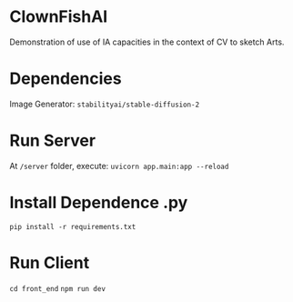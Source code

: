 # ClownFishAI
Demonstration of use of IA capacities in the context of CV to sketch Arts.

# Dependencies


Image Generator: `stabilityai/stable-diffusion-2`

# Run Server
At `/server` folder, execute:
`uvicorn app.main:app --reload`

# Install Dependence .py
`pip install -r requirements.txt`

# Run Client
`cd front_end`
`npm run dev`